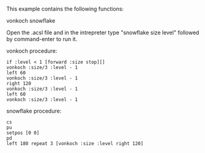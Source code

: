
This example contains the following functions:

vonkoch
snowflake

Open the .acsl file and in the intrepreter type "snowflake size level" followed by command-enter to run it.

vonkoch procedure:

	if :level < 1 [forward :size stop][]
	vonkoch :size/3 :level - 1
	left 60
	vonkoch :size/3 :level - 1
	right 120
	vonkoch :size/3 :level - 1
	left 60
	vonkoch :size/3 :level - 1


snowflake procedure:

	cs
	pu
	setpos [0 0]
	pd
	left 180 repeat 3 [vonkoch :size :level right 120]

